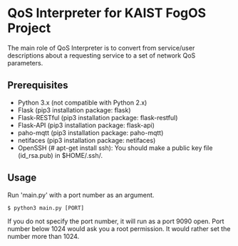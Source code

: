 # QoS Interpreter for KAIST FogOS Project

The main role of QoS Interpreter is to convert from service/user descriptions about a requesting service to a set of network QoS parameters.

## Prerequisites
* Python 3.x (not compatible with Python 2.x)
* Flask (pip3 installation package: flask)
* Flask-RESTful (pip3 installation package: flask-restful)
* Flask-API (pip3 installation package: flask-api)
* paho-mqtt (pip3 installation package: paho-mqtt)
* netifaces (pip3 installation package: netifaces)
* OpenSSH (# apt-get install ssh): You should make a public key file (id_rsa.pub) in $HOME/.ssh/.

## Usage
Run 'main.py' with a port number as an argument.
```
$ python3 main.py [PORT]
```
If you do not specify the port number, it will run as a port 9090 open.
Port number below 1024 would ask you a root permission. It would rather set the number more than 1024.
